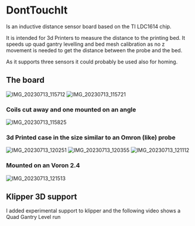 # DontTouchIt
Is an inductive distance sensor board based on the TI LDC1614 chip.

It is intended for 3d Printers to measure the distance to the printing bed.
It speeds up quad gantry levelling and bed mesh calibration as no z movement is needed to get the distance between the probe and the bed.

As it supports three sensors it could probably be used also for homing.

## The board
![IMG_20230713_115712](https://github.com/Richy42/DontTouchIt/assets/77325271/a7ba8e98-33f3-4f54-9253-230289146f44)
![IMG_20230713_115721](https://github.com/Richy42/DontTouchIt/assets/77325271/96cd562c-f787-4185-a493-a474bba84760)

### Coils cut away and one mounted on an angle
![IMG_20230713_115825](https://github.com/Richy42/DontTouchIt/assets/77325271/f1800d3b-4797-478f-8484-ac9cb6b3e19d)

### 3d Printed case in the size similar to an Omron (like) probe
![IMG_20230713_120251](https://github.com/Richy42/DontTouchIt/assets/77325271/b08b9cf8-4aea-4ad3-9503-c6586e185c46)
![IMG_20230713_120355](https://github.com/Richy42/DontTouchIt/assets/77325271/d4f030ad-e90c-4c9e-9fa5-e008ef7d397b)
![IMG_20230713_121112](https://github.com/Richy42/DontTouchIt/assets/77325271/5e1c6f35-80f0-4d88-9da3-d9662ed26489)

### Mounted on an Voron 2.4
![IMG_20230713_121513](https://github.com/Richy42/DontTouchIt/assets/77325271/b266695b-2369-4034-a029-d861a71d8b97)

## Klipper 3D support
I added experimental support to klipper and the following video shows a Quad Gantry Level run



